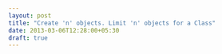 ```yaml
---
layout: post
title: "Create 'n' objects. Limit 'n' objects for a Class"
date: 2013-03-06T12:28:00+05:30
draft: true
---
```

